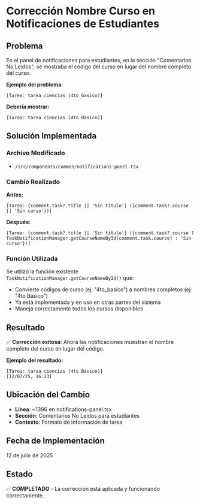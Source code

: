 # Corrección Nombre Curso en Notificaciones de Estudiantes

## Problema
En el panel de notificaciones para estudiantes, en la sección "Comentarios No Leídos", se mostraba el código del curso en lugar del nombre completo del curso.

**Ejemplo del problema:**
```
[Tarea: tarea ciencias (4to_basico)]
```

**Debería mostrar:**
```
[Tarea: tarea ciencias (4to Básico)]
```

## Solución Implementada

### Archivo Modificado
- `/src/components/common/notifications-panel.tsx`

### Cambio Realizado
**Antes:**
```tsx
[Tarea: {comment.task?.title || 'Sin título'} ({comment.task?.course || 'Sin curso'})]
```

**Después:**
```tsx
[Tarea: {comment.task?.title || 'Sin título'} ({comment.task?.course ? TaskNotificationManager.getCourseNameById(comment.task.course) : 'Sin curso'})]
```

### Función Utilizada
Se utilizó la función existente `TaskNotificationManager.getCourseNameById()` que:
- Convierte códigos de curso (ej: "4to_basico") a nombres completos (ej: "4to Básico")
- Ya está implementada y en uso en otras partes del sistema
- Maneja correctamente todos los cursos disponibles

## Resultado
✅ **Corrección exitosa**: Ahora las notificaciones muestran el nombre completo del curso en lugar del código.

**Ejemplo del resultado:**
```
[Tarea: tarea ciencias (4to Básico)]
[12/07/25, 16:23]
```

## Ubicación del Cambio
- **Línea**: ~1396 en notifications-panel.tsx
- **Sección**: Comentarios No Leídos para estudiantes
- **Contexto**: Formato de información de tarea

## Fecha de Implementación
12 de julio de 2025

## Estado
✅ **COMPLETADO** - La corrección está aplicada y funcionando correctamente.
